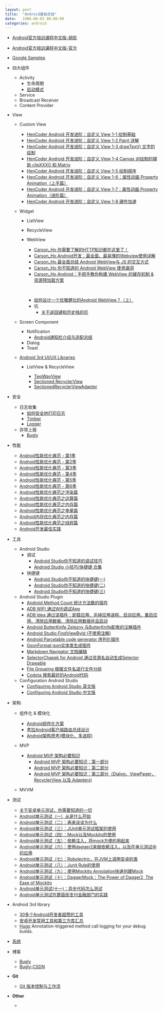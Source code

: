 ```yaml
---
layout: post
title:  "Android基础总结"
date:   1986-08-03 00:00:00
categories: android
---
```




* [Android官方培训课程中文版-胡凯](http://hukai.me/android-training-course-in-chinese/)
* [Android官方培训课程中文版-官方](https://developer.android.google.cn/index.html)
* [Google Samples](https://github.com/googlesamples)



* 四大组件
  * Activity
    * 生命周期
    * [启动模式](http://www.jcodecraeer.com/a/anzhuokaifa/androidkaifa/2015/0520/2897.html)
  * Service
  * Broadcast Receiver
  * Content Provider
* View

  * Custom View
    - [HenCoder Android 开发进阶：自定义 View 1-1 绘制基础](http://hencoder.com/ui-1-1/)
    - [HenCoder Android 开发进阶：自定义 View 1-2 Paint 详解](http://hencoder.com/ui-1-2/)
    - [HenCoder Android 开发进阶：自定义 View 1-3 drawText() 文字的绘制](http://hencoder.com/ui-1-3/)
    - [HenCoder Android 开发进阶：自定义 View 1-4 Canvas 对绘制的辅助 clipXXX() 和 Matrix](http://hencoder.com/ui-1-4/)
    - [HenCoder Android 开发进阶：自定义 View 1-5 绘制顺序](http://hencoder.com/ui-1-5/)
    - [HenCoder Android 开发进阶：自定义 View 1-6：属性动画 Property Animation（上手篇）](http://hencoder.com/ui-1-6/)
    - [HenCoder Android 开发进阶：自定义 View 1-7：属性动画 Property Animation（进阶篇）](http://hencoder.com/ui-1-7/)
    - [HenCoder Android 开发进阶：自定义 View 1-8 硬件加速](http://hencoder.com/ui-1-8/)
  * Widget
    - ListView

    - RecycleView

    - WebView

      - [Carson_Ho 你需要了解的HTTP知识都在这里了！](https://www.jianshu.com/p/a6d086a3997d)
      - [Carson_Ho Android开发：最全面、最易懂的Webview使用详解](https://www.jianshu.com/p/3c94ae673e2a)
      - [Carson_Ho 最全面总结 Android WebView与 JS 的交互方式](https://www.jianshu.com/p/345f4d8a5cfa)
      - [Carson_Ho 你不知道的 Android WebView 使用漏洞](https://www.jianshu.com/p/3a345d27cd42)
      - [Carson_Ho Android：手把手教你构建 WebView 的缓存机制 & 资源预加载方案](https://www.jianshu.com/p/5e7075f4875f)

      ​

      - [如何设计一个优雅健壮的Android WebView？（上）](http://iluhcm.com/2017/12/10/design-an-elegant-and-powerful-android-webview-part-one/)
      - 坑
        - [关于返回键和历史栈的坑](http://blog.csdn.net/qq1501340219/article/details/52886460)
  * Screen Component
    * Notification
      * [Android通知栏介绍与适配总结](http://iluhcm.com/2017/03/12/experience-of-adapting-to-android-notifications/)
    * Dialog
    * Toast
  * [Android 3rd UI/UX Libraries](https://github.com/wasabeef/awesome-android-ui)

    * ListView & RecycleView

      * [TwoWayView](https://github.com/lucasr/twoway-view)
      * [Sectioned RecyclerView](https://github.com/afollestad/sectioned-recyclerview)
      * [SectionedRecyclerViewAdapter](https://github.com/luizgrp/SectionedRecyclerViewAdapter)
* 安全
  * 日志收集 
    * [如何安全地打印日志](http://weishu.me/2015/10/19/how-to-log-safely-in-android/)
    * [Timber](https://github.com/JakeWharton/timber)
    * [Logger](https://github.com/orhanobut/logger)
  * 异常上报
    * [Bugly](https://bugly.qq.com/v2/)
* 性能
  * [Android性能优化典范 - 第1季](http://hukai.me/android-performance-patterns/)
  * [Android性能优化典范 - 第2季](http://hukai.me/android-performance-patterns-season-2/)
  * [Android性能优化典范 - 第3季](http://hukai.me/android-performance-patterns-season-3/)
  * [Android性能优化典范 - 第4季](http://hukai.me/android-performance-patterns-season-4/)
  * [Android性能优化典范 - 第5季](http://hukai.me/android-performance-patterns-season-5/)
  * [Android性能优化典范 - 第6季](http://hukai.me/android-performance-patterns-season-6/)
  * [Android性能优化典范之渲染篇](http://hukai.me/android-performance-render/)
  * [Android性能优化典范之运算篇](http://hukai.me/android-performance-compute/)
  * [Android性能优化典范之内存篇](http://hukai.me/android-performance-memory/)
  * [Android性能优化典范之电量篇](http://hukai.me/android-performance-battery/)
  * [Android内存优化典范之内存篇](http://hukai.me/android-performance-oom/)
  * [Android性能优化典范之线程篇](http://blog.csdn.net/tencent_bugly/article/details/51462650)
  * [Android开发最佳实践](http://hukai.me/android-dev-patterns/)
* 工具
  * Android Studio
    * 调试
      * [Android Studio你不知道的调试技巧](http://weishu.me/2015/12/21/android-studio-debug-tips-you-may-not-know/)
      * [Android Studio 小技巧/快捷键 合集](https://jaeger.itscoder.com/android/2016/02/14/android-studio-tips.html)
    * 快捷键
      * [Android Studio你不知道的快捷键(一)](http://weishu.me/2015/12/11/shortcut-of-android-studio-you-may-not-know/)
      * [Android Studio你不知道的快捷键(二)](http://weishu.me/2015/12/12/shortcut-of-android-studio-you-may-not-know-2/)
      * [Android Studio你不知道的快捷键(三)](http://weishu.me/2015/12/12/shortcut-of-android-studio-you-may-not-know-3/)
  * Android Studio Plugin
    - [Android Method Count 统计方法数的插件](http://www.methodscount.com/)
    - [ADB WIFI 通过Wifi调试App](https://github.com/pedrovgs/AndroidWiFiADB)
    - [ADB Idea 通过该插件：卸载应用、杀掉应用进程、启动应用、重启应用、清除应用数据、清除应用数据并且启动](https://github.com/pbreault/adb-idea)
    - [Android ButterKnife Zelezny 与ButterKnife配套的注解插件](https://github.com/avast/android-butterknife-zelezny)
    - [Android Studio FindViewById (不使用注解)](https://github.com/boredream/BorePlugin)
    - [Android Parcelable code generator 序列化插件](https://github.com/mcharmas/android-parcelable-intellij-plugin/)
    - [GsonFormat json实体类生成插件](https://github.com/zzz40500/GsonFormat)
    - [Markdown Navigator 文档编辑](https://plugins.jetbrains.com/plugin?pr=&pluginId=7896)
    - [SelectorChapek for Android 通过资源名自动生成Selector Drawable](https://github.com/inmite/android-selector-chapek)
    - [File Grouping 根据文件名进行文件分组](https://github.com/dmytrodanylyk/folding-plugin)
    - [Codota 搜索最好的Android代码 ](http://www.jianshu.com/p/59b89c26f9e0/)
  * Configuration Android Studio
    * [Configuring Android Studio 英文版](https://medium.com/google-developer-experts/configuring-android-studio-4aa4f54f1153)
    * [Configuring Android Studio 中文版](https://weiyf.cn/2016/11/21/Android-Studio-%E8%AF%A5%E5%81%9A%E7%9A%84%E4%B8%80%E4%BA%9B%E9%85%8D%E7%BD%AE%E4%BB%A5%E5%8F%8A%E4%BD%BF%E7%94%A8%E6%8A%80%E5%B7%A7/)
* 架构

  * 组件化 & 模块化

    * [Android组件化方案](http://blog.csdn.net/guiying712/article/details/55213884)
    * [考拉Android客户端路由总线设计](http://iluhcm.com/2017/07/12/design-of-router-using-with-android/)
    * [Android架构思考(模块化、多进程)](http://blog.spinytech.com/2016/12/28/android_modularization/)
  * MVP
    * [Android MVP 架构必要知识](https://juejin.im/post/5a45fe846fb9a0450c49bba0)
      * [Android MVP 架构必要知识：第一部分](https://github.com/xitu/gold-miner/blob/master/TODO/essential-guide-for-designing-your-android-app-architecture-mvp-part.md)
      * [Android MVP 架构必要知识：第二部分](https://github.com/xitu/gold-miner/blob/master/TODO/essential-guide-for-designing-your-android-app-architecture-mvp-part-2.md)
      * [Android MVP 架构必要知识：第三部分（Dialog，ViewPager，RecyclerView 以及 Adapters)](https://github.com/xitu/gold-miner/blob/master/TODO/essential-guide-for-designing-your-android-app-architecture-mvp-part-3.md)
  * MVVM
* 测试
  * [关于安卓单元测试，你需要知道的一切](http://chriszou.com/2016/06/07/android-unit-testing-everything-you-need-to-know.html)
  * [Android单元测试（一）从是什么开始](http://chriszou.com/2016/04/13/android-unit-testing-start-from-what.html)
  * [Android单元测试（二）：再来谈谈为什么](http://chriszou.com/2016/04/16/android-unit-testing-about-why.html)
  * [Android单元测试（三）：JUnit单元测试框架的使用](http://chriszou.com/2016/04/18/android-unit-testing-junit.html)
  * [Android单元测试（四）：Mock以及Mockito的使用](http://chriszou.com/2016/04/29/android-unit-testing-mockito.html)
  * [Android单元测试（五）：依赖注入，将mock方便的用起来](http://chriszou.com/2016/05/06/android-unit-testing-di.html)
  * [Android单元测试（六）：使用dagger2来做依赖注入，以及在单元测试中的应用](http://chriszou.com/2016/05/10/android-unit-testing-di-dagger.html)
  * [Android单元测试（七）：Robolectric，在JVM上调用安卓的类](http://chriszou.com/2016/06/05/robolectric-android-on-jvm.html)
  * [Android单元测试（八）：Junit Rule的使用](http://chriszou.com/2016/07/09/junit-rule.html)
  * [Android单元测试（九）：使用Mockito Annotation快速创建Mock](http://chriszou.com/2016/07/16/mockito-annotation.html)
  * [Android单元测试（十）：DaggerMock：The Power of Dagger2, The Ease of Mockito](http://chriszou.com/2016/07/24/android-unit-testing-daggermock.html)
  * [Android单元测试(十一)：异步代码怎么测试](http://chriszou.com/2016/08/06/android-unit-testing-async.html)
  * [Android单元测试在蘑菇街支付金融部门的实践](http://chriszou.com/2016/04/25/android-unit-testing-wechat-group-share.html)
* Android 3rd library

  * [30多个Android开发者超赞的工具](https://mp.weixin.qq.com/s?__biz=MzIwMzYwMTk1NA==&mid=2247487835&idx=1&sn=3b8ddd7fd4c52e1a4d6e5c1e601d91d7&chksm=96cdb016a1ba3900b81f3d26126312549e678f1a309b9c5ea018c753a504eae3be01a5699483&scene=0&pass_ticket=p3TSz40r8UG6ECN9WPYrE9uwwKu5GFGrQu%2FzPI9Zixv039DH3MTyh9f7IlWlatzG#rd)
  * [安卓开发常用工具和第三方库汇总](https://academy.realm.io/cn/posts/tools-and-libraries-for-common-android-problems/)
  * [Hugo](https://github.com/JakeWharton/hugo) Annotation-triggered method call logging for your debug builds.
* [系统](http://gityuan.com/android/)
* 博客
  * [Bugly](http://dev.qq.com/)
  * [Bugly-CSDN](http://blog.csdn.net/tencent_bugly)
* **Git**
  * [Git 版本控制与工作流](http://www.jianshu.com/p/67afe711c731)


* **Other**
  * ​

